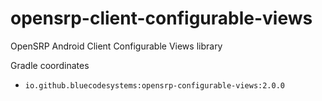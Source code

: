 # opensrp-client-configurable-views
OpenSRP Android Client Configurable Views library

Gradle coordinates
- `io.github.bluecodesystems:opensrp-configurable-views:2.0.0`
